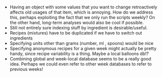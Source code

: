 * Having an object with some values that you want to change retroactively affects old usages of that item, which is annoying. How do we address this, perhaps exploiting the fact that we only run the scripts weekly? On the other hand, long-term analyses would also be cool if possible.
* Still not entirely sure indexing stuff by ingredient is desirable/useful.
* Recipes (mixtures) have to be duplicated if we have to switch out ingredients
* Specifying units other than grams (number, ml , spoons) would be nice
* Specifying anonymous recipes for a given week might actually be pretty handy, since recipe variability is a thing. Maybe a local balloons db!?
* Combining global and week-local database seems to be a really good idea. Perhaps we could even refer to other week databases to refer to previous weeks!
